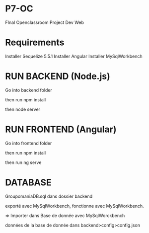 # P7-OC
FInal Openclassroom Project Dev Web

# Requirements

Installer Sequelize 5.5.1
Installer Angular
Installer MySqlWorkbench

# RUN BACKEND (Node.js)

Go into backend folder

then run npm install

then node server


# RUN FRONTEND (Angular)

Go into frontend folder

then run npm install

then run ng serve


# DATABASE 

GroupomaniaDB.sql dans dossier backend

exporté avec MySqlWorkbench, fonctionne avec MySqlWorkbench.

=> Importer dans Base de donnée avec MySqlWorckbench

données de la base de donnée dans backend>config>config.json



